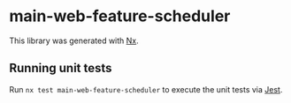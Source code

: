 # main-web-feature-scheduler

This library was generated with [Nx](https://nx.dev).

## Running unit tests

Run `nx test main-web-feature-scheduler` to execute the unit tests via [Jest](https://jestjs.io).
